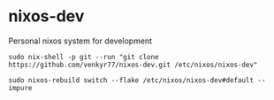 # nixos-dev
Personal nixos system for development

```
sudo nix-shell -p git --run "git clone https://github.com/venkyr77/nixos-dev.git /etc/nixos/nixos-dev"

sudo nixos-rebuild switch --flake /etc/nixos/nixos-dev#default --impure
```

